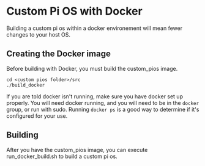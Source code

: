 Custom Pi OS with Docker
========================

Building a custom pi os within a docker environement will mean fewer changes to your host OS.

Creating the Docker image
-------------------------
Before building with Docker, you must build the custom_pios image.

```
cd <custom pios folder>/src
./build_docker
```

If you are told docker isn't running, make sure you have docker set up properly. You will need
docker running, and you will need to be in the `docker` group, or run with sudo. Running `docker ps`
is a good way to determine if it's configured for your use.

Building
--------
After you have the custom_pios image, you can execute run_docker_build.sh to build a custom pi os.
